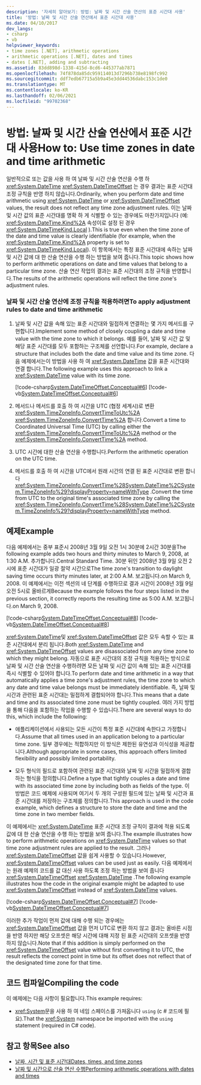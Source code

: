 ```yaml
---
description: '자세히 알아보기: 방법: 날짜 및 시간 산술 연산의 표준 시간대 사용'
title: '방법: 날짜 및 시간 산술 연산에서 표준 시간대 사용'
ms.date: 04/10/2017
dev_langs:
- csharp
- vb
helpviewer_keywords:
- time zones [.NET], arithmetic operations
- arithmetic operations [.NET], dates and times
- dates [.NET], adding and subtracting
ms.assetid: 83dd898d-1338-415d-8cd6-445377ab7871
ms.openlocfilehash: 74f878da85dc959114013d7296b738e8198fc992
ms.sourcegitcommit: ddf7edb67715a5b9a45e3dd44536dabc153c1de0
ms.translationtype: MT
ms.contentlocale: ko-KR
ms.lasthandoff: 02/06/2021
ms.locfileid: "99702368"
---
```

# <a name="how-to-use-time-zones-in-date-and-time-arithmetic"></a><span data-ttu-id="1e08a-103">방법: 날짜 및 시간 산술 연산에서 표준 시간대 사용</span><span class="sxs-lookup"><span data-stu-id="1e08a-103">How to: Use time zones in date and time arithmetic</span></span>

<span data-ttu-id="1e08a-104">일반적으로 또는 값을 사용 하 여 날짜 및 시간 산술 연산을 수행 하 <xref:System.DateTime> <xref:System.DateTimeOffset> 는 경우 결과는 표준 시간대 조정 규칙을 반영 하지 않습니다.</span><span class="sxs-lookup"><span data-stu-id="1e08a-104">Ordinarily, when you perform date and time arithmetic using <xref:System.DateTime> or <xref:System.DateTimeOffset> values, the result does not reflect any time zone adjustment rules.</span></span> <span data-ttu-id="1e08a-105">이는 날짜 및 시간 값의 표준 시간대를 명확 하 게 식별할 수 있는 경우에도 마찬가지입니다 (예: <xref:System.DateTime.Kind%2A> 속성이로 설정 된 경우 <xref:System.DateTimeKind.Local> ).</span><span class="sxs-lookup"><span data-stu-id="1e08a-105">This is true even when the time zone of the date and time value is clearly identifiable (for example, when the <xref:System.DateTime.Kind%2A> property is set to <xref:System.DateTimeKind.Local>).</span></span> <span data-ttu-id="1e08a-106">이 항목에서는 특정 표준 시간대에 속하는 날짜 및 시간 값에 대 한 산술 연산을 수행 하는 방법을 보여 줍니다.</span><span class="sxs-lookup"><span data-stu-id="1e08a-106">This topic shows how to perform arithmetic operations on date and time values that belong to a particular time zone.</span></span> <span data-ttu-id="1e08a-107">산술 연산 작업의 결과는 표준 시간대의 조정 규칙을 반영합니다.</span><span class="sxs-lookup"><span data-stu-id="1e08a-107">The results of the arithmetic operations will reflect the time zone's adjustment rules.</span></span>

### <a name="to-apply-adjustment-rules-to-date-and-time-arithmetic"></a><span data-ttu-id="1e08a-108">날짜 및 시간 산술 연산에 조정 규칙을 적용하려면</span><span class="sxs-lookup"><span data-stu-id="1e08a-108">To apply adjustment rules to date and time arithmetic</span></span>

1. <span data-ttu-id="1e08a-109">날짜 및 시간 값을 속해 있는 표준 시간대와 밀접하게 연결하는 몇 가지 메서드를 구현합니다.</span><span class="sxs-lookup"><span data-stu-id="1e08a-109">Implement some method of closely coupling a date and time value with the time zone to which it belongs.</span></span> <span data-ttu-id="1e08a-110">예를 들어, 날짜 및 시간 값 및 해당 표준 시간대를 모두 포함하는 구조체를 선언합니다.</span><span class="sxs-lookup"><span data-stu-id="1e08a-110">For example, declare a structure that includes both the date and time value and its time zone.</span></span> <span data-ttu-id="1e08a-111">다음 예제에서는이 방법을 사용 하 여 <xref:System.DateTime> 값을 표준 시간대와 연결 합니다.</span><span class="sxs-lookup"><span data-stu-id="1e08a-111">The following example uses this approach to link a <xref:System.DateTime> value with its time zone.</span></span>

   [!code-csharp[System.DateTimeOffset.Conceptual#6](../../../samples/snippets/csharp/VS_Snippets_CLR_System/system.DateTimeOffset.Conceptual/cs/Conceptual6.cs#6)]
   [!code-vb[System.DateTimeOffset.Conceptual#6](../../../samples/snippets/visualbasic/VS_Snippets_CLR_System/system.DateTimeOffset.Conceptual/vb/Conceptual6.vb#6)]

2. <span data-ttu-id="1e08a-112">메서드나 메서드를 호출 하 여 시간을 UTC (협정 세계시)로 변환 <xref:System.TimeZoneInfo.ConvertTimeToUtc%2A> <xref:System.TimeZoneInfo.ConvertTime%2A> 합니다.</span><span class="sxs-lookup"><span data-stu-id="1e08a-112">Convert a time to Coordinated Universal Time (UTC) by calling either the <xref:System.TimeZoneInfo.ConvertTimeToUtc%2A> method or the <xref:System.TimeZoneInfo.ConvertTime%2A> method.</span></span>

3. <span data-ttu-id="1e08a-113">UTC 시간에 대한 산술 연산을 수행합니다.</span><span class="sxs-lookup"><span data-stu-id="1e08a-113">Perform the arithmetic operation on the UTC time.</span></span>

4. <span data-ttu-id="1e08a-114">메서드를 호출 하 여 시간을 UTC에서 원래 시간의 연결 된 표준 시간대로 변환 합니다 <xref:System.TimeZoneInfo.ConvertTime%28System.DateTime%2CSystem.TimeZoneInfo%29?displayProperty=nameWithType> .</span><span class="sxs-lookup"><span data-stu-id="1e08a-114">Convert the time from UTC to the original time's associated time zone by calling the <xref:System.TimeZoneInfo.ConvertTime%28System.DateTime%2CSystem.TimeZoneInfo%29?displayProperty=nameWithType> method.</span></span>

## <a name="example"></a><span data-ttu-id="1e08a-115">예제</span><span class="sxs-lookup"><span data-stu-id="1e08a-115">Example</span></span>

<span data-ttu-id="1e08a-116">다음 예제에서는 중부 표준시 2008년 3월 9일 오전 1시 30분에 2시간 30분을</span><span class="sxs-lookup"><span data-stu-id="1e08a-116">The following example adds two hours and thirty minutes to March 9, 2008, at 1:30 A.M.</span></span> <span data-ttu-id="1e08a-117">추가합니다.</span><span class="sxs-lookup"><span data-stu-id="1e08a-117">Central Standard Time.</span></span> <span data-ttu-id="1e08a-118">30분 뒤인 2008년 3월 9일 오전 2시에 표준 시간대가 일광 절약 시간으로</span><span class="sxs-lookup"><span data-stu-id="1e08a-118">The time zone's transition to daylight saving time occurs thirty minutes later, at 2:00 A.M.</span></span> <span data-ttu-id="1e08a-119">보고됩니다.</span><span class="sxs-lookup"><span data-stu-id="1e08a-119">on March 9, 2008.</span></span> <span data-ttu-id="1e08a-120">이 예제에서는 이전 섹션의 네 단계를 수행하므로 결과 시간이 2008년 3월 9일 오전 5시로 올바르게</span><span class="sxs-lookup"><span data-stu-id="1e08a-120">Because the example follows the four steps listed in the previous section, it correctly reports the resulting time as 5:00 A.M.</span></span> <span data-ttu-id="1e08a-121">보고됩니다.</span><span class="sxs-lookup"><span data-stu-id="1e08a-121">on March 9, 2008.</span></span>

[!code-csharp[System.DateTimeOffset.Conceptual#8](../../../samples/snippets/csharp/VS_Snippets_CLR_System/system.DateTimeOffset.Conceptual/cs/Conceptual8.cs#8)]
[!code-vb[System.DateTimeOffset.Conceptual#8](../../../samples/snippets/visualbasic/VS_Snippets_CLR_System/system.DateTimeOffset.Conceptual/vb/Conceptual8.vb#8)]

<span data-ttu-id="1e08a-122"><xref:System.DateTime>및 <xref:System.DateTimeOffset> 값은 모두 속할 수 있는 표준 시간대에서 분리 됩니다.</span><span class="sxs-lookup"><span data-stu-id="1e08a-122">Both <xref:System.DateTime> and <xref:System.DateTimeOffset> values are disassociated from any time zone to which they might belong.</span></span> <span data-ttu-id="1e08a-123">자동으로 표준 시간대의 조정 규칙을 적용하는 방식으로 날짜 및 시간 산술 연산을 수행하려면 모든 날짜 및 시간 값이 속해 있는 표준 시간대를 즉시 식별할 수 있어야 합니다.</span><span class="sxs-lookup"><span data-stu-id="1e08a-123">To perform date and time arithmetic in a way that automatically applies a time zone's adjustment rules, the time zone to which any date and time value belongs must be immediately identifiable.</span></span> <span data-ttu-id="1e08a-124">즉, 날짜 및 시간과 관련된 표준 시간대는 밀접하게 결합되어야 합니다.</span><span class="sxs-lookup"><span data-stu-id="1e08a-124">This means that a date and time and its associated time zone must be tightly coupled.</span></span> <span data-ttu-id="1e08a-125">여러 가지 방법을 통해 다음을 포함하는 작업을 수행할 수 있습니다.</span><span class="sxs-lookup"><span data-stu-id="1e08a-125">There are several ways to do this, which include the following:</span></span>

- <span data-ttu-id="1e08a-126">애플리케이션에서 사용되는 모든 시간이 특정 표준 시간대에 속한다고 가정합니다.</span><span class="sxs-lookup"><span data-stu-id="1e08a-126">Assume that all times used in an application belong to a particular time zone.</span></span> <span data-ttu-id="1e08a-127">일부 경우에는 적합하지만 이 방식은 제한된 유연성과 이식성을 제공합니다.</span><span class="sxs-lookup"><span data-stu-id="1e08a-127">Although appropriate in some cases, this approach offers limited flexibility and possibly limited portability.</span></span>

- <span data-ttu-id="1e08a-128">모두 형식의 필드로 포함하여 관련된 표준 시간대와 날짜 및 시간을 밀접하게 결합하는 형식을 정의합니다.</span><span class="sxs-lookup"><span data-stu-id="1e08a-128">Define a type that tightly couples a date and time with its associated time zone by including both as fields of the type.</span></span> <span data-ttu-id="1e08a-129">이 방법은 코드 예제에 사용되며 여기서 두 개의 구성원 필드에 있는 날짜 및 시간과 표준 시간대를 저장하는 구조체를 정의합니다.</span><span class="sxs-lookup"><span data-stu-id="1e08a-129">This approach is used in the code example, which defines a structure to store the date and time and the time zone in two member fields.</span></span>

<span data-ttu-id="1e08a-130">이 예제에서는 <xref:System.DateTime> 표준 시간대 조정 규칙이 결과에 적용 되도록 값에 대 한 산술 연산을 수행 하는 방법을 보여 줍니다.</span><span class="sxs-lookup"><span data-stu-id="1e08a-130">The example illustrates how to perform arithmetic operations on <xref:System.DateTime> values so that time zone adjustment rules are applied to the result.</span></span> <span data-ttu-id="1e08a-131">그러나 <xref:System.DateTimeOffset> 값을 쉽게 사용할 수 있습니다.</span><span class="sxs-lookup"><span data-stu-id="1e08a-131">However, <xref:System.DateTimeOffset> values can be used just as easily.</span></span> <span data-ttu-id="1e08a-132">다음 예제에서는 원래 예제의 코드를 값 대신 사용 하도록 조정 하는 방법을 보여 줍니다 <xref:System.DateTimeOffset> <xref:System.DateTime> .</span><span class="sxs-lookup"><span data-stu-id="1e08a-132">The following example illustrates how the code in the original example might be adapted to use <xref:System.DateTimeOffset> instead of <xref:System.DateTime> values.</span></span>

[!code-csharp[System.DateTimeOffset.Conceptual#7](../../../samples/snippets/csharp/VS_Snippets_CLR_System/system.DateTimeOffset.Conceptual/cs/Conceptual6.cs#7)]
[!code-vb[System.DateTimeOffset.Conceptual#7](../../../samples/snippets/visualbasic/VS_Snippets_CLR_System/system.DateTimeOffset.Conceptual/vb/Conceptual6.vb#7)]

<span data-ttu-id="1e08a-133">이러한 추가 작업이 먼저 값에 대해 수행 되는 경우에는 <xref:System.DateTimeOffset> 값을 먼저 UTC로 변환 하지 않고 결과는 올바른 시점을 반영 하지만 해당 오프셋은 해당 시간에 대해 지정 된 표준 시간대의 오프셋을 반영 하지 않습니다.</span><span class="sxs-lookup"><span data-stu-id="1e08a-133">Note that if this addition is simply performed on the <xref:System.DateTimeOffset> value without first converting it to UTC, the result reflects the correct point in time but its offset does not reflect that of the designated time zone for that time.</span></span>

## <a name="compiling-the-code"></a><span data-ttu-id="1e08a-134">코드 컴파일</span><span class="sxs-lookup"><span data-stu-id="1e08a-134">Compiling the code</span></span>

<span data-ttu-id="1e08a-135">이 예제에는 다음 사항이 필요합니다.</span><span class="sxs-lookup"><span data-stu-id="1e08a-135">This example requires:</span></span>

- <span data-ttu-id="1e08a-136"><xref:System>문을 사용 하 여 네임 스페이스를 가져옵니다 `using` (c # 코드에 필요).</span><span class="sxs-lookup"><span data-stu-id="1e08a-136">That the <xref:System> namespace be imported with the `using` statement (required in C# code).</span></span>

## <a name="see-also"></a><span data-ttu-id="1e08a-137">참고 항목</span><span class="sxs-lookup"><span data-stu-id="1e08a-137">See also</span></span>

- [<span data-ttu-id="1e08a-138">날짜, 시간 및 표준 시간대</span><span class="sxs-lookup"><span data-stu-id="1e08a-138">Dates, times, and time zones</span></span>](index.md)
- [<span data-ttu-id="1e08a-139">날짜 및 시간으로 산술 연산 수행</span><span class="sxs-lookup"><span data-stu-id="1e08a-139">Performing arithmetic operations with dates and times</span></span>](performing-arithmetic-operations.md)

